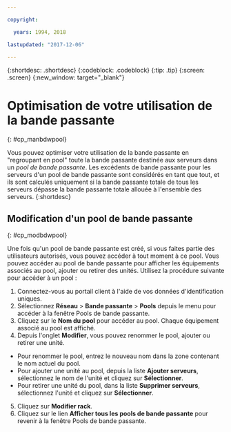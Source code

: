 ```yaml
---

copyright:

  years: 1994, 2018

lastupdated: "2017-12-06"

---
```


{:shortdesc: .shortdesc}
{:codeblock: .codeblock}
{:tip: .tip}
{:screen: .screen}
{:new_window: target="_blank"}


# Optimisation de votre utilisation de la bande passante
{: #cp_manbdwpool}

Vous pouvez optimiser votre utilisation de la bande passante en "regroupant en pool" toute la bande passante destinée aux serveurs dans un *pool de bande passante*. Les excédents de bande passante pour les serveurs d'un pool de bande passante sont considérés en tant que tout, et ils sont calculés uniquement si la bande passante totale de tous les serveurs dépasse la bande passante totale allouée à l'ensemble des serveurs.
{:shortdesc}

## Modification d'un pool de bande passante
{: #cp_modbdwpool}

Une fois qu'un pool de bande passante est créé, si vous faites partie des utilisateurs autorisés, vous pouvez accéder à tout moment à ce pool. Vous pouvez accéder au pool de bande passante pour afficher les équipements associés au pool, ajouter ou retirer des unités. Utilisez la procédure suivante pour accéder à un pool :

1. Connectez-vous au portail client à l'aide de vos données d'identification uniques.
2. Sélectionnez **Réseau** > **Bande passante** > **Pools** depuis le menu pour accéder à la fenêtre Pools de bande passante.
3. Cliquez sur le **Nom du pool** pour accéder au pool. Chaque équipement associé au pool est affiché.
4. Depuis l'onglet **Modifier**, vous pouvez renommer le pool, ajouter ou retirer une unité.
  * Pour renommer le pool, entrez le nouveau nom dans la zone contenant le nom actuel du pool.
  * Pour ajouter une unité au pool, depuis la liste **Ajouter serveurs**, sélectionnez le nom de l'unité et cliquez sur **Sélectionner**.
  * Pour retirer une unité du pool, dans la liste **Supprimer serveurs**, sélectionnez l'unité et cliquez sur **Sélectionner**.
5. Cliquez sur **Modifier rack**.
6. Cliquez sur le lien **Afficher tous les pools de bande passante** pour revenir à la fenêtre Pools de bande passante.
